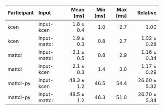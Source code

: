 | Participant | Input | Mean [ms] | Min [ms] | Max [ms] | Relative |
|:---|:---|---:|---:|---:|---:|
| kcen | input-kcen | 1.8 ± 0.4 | 1.0 | 2.7 | 1.00 |
| kcen | input-mattcl | 1.9 ± 0.3 | 0.8 | 2.7 | 1.02 ± 0.28 |
| mattcl | input-mattcl | 2.1 ± 0.5 | 0.8 | 2.9 | 1.16 ± 0.34 |
| mattcl | input-kcen | 2.1 ± 0.3 | 1.4 | 3.0 | 1.17 ± 0.29 |
| mattcl-py | input-kcen | 48.3 ± 1.2 | 46.5 | 54.4 | 26.60 ± 5.32 |
| mattcl-py | input-mattcl | 48.5 ± 1.2 | 46.3 | 51.0 | 26.70 ± 5.34 |
